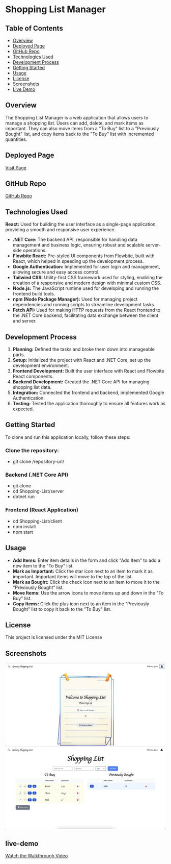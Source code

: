 # Shopping List Manager


## Table of Contents

- [Overview](#overview)
- [Deployed Page](#deployed-page)
- [GitHub Repo](#github-repo)
- [Technologies Used](#technologies-used)
- [Development Process](#development-process)
- [Getting Started](#getting-started)
- [Usage](#usage)
- [License](#license)
- [Screenshots](#screenshots)
- [Live Demo](#live-demo)

## Overview

The Shopping List Manager is a web application that allows users to manage a shopping list. Users can add, delete, and mark items as important. They can also move items from a "To Buy" list to a "Previously Bought" list, and copy items back to the "To Buy" list with incremented quantities.

## Deployed Page

[Visit Page](https://groceryshopping-list.netlify.app/)

## GitHub Repo

[GitHub Repo](https://github.com/Aysegulozen/Shopping-List)

## Technologies Used

**React:** Used for building the user interface as a single-page application, providing a smooth and responsive user experience.
- **.NET Core:** The backend API, responsible for handling data management and business logic, ensuring robust and scalable server-side operations.
- **Flowbite React:** Pre-styled UI components from Flowbite, built with React, which helped in speeding up the development process.
- **Google Authentication:** Implemented for user login and management, allowing secure and easy access control.
- **Tailwind CSS:** Utility-first CSS framework used for styling, enabling the creation of a responsive and modern design with minimal custom CSS.
- **Node.js:** The JavaScript runtime used for developing and running the frontend build tools.
- **npm (Node Package Manager):** Used for managing project dependencies and running scripts to streamline development tasks.
- **Fetch API:** Used for making HTTP requests from the React frontend to the .NET Core backend, facilitating data exchange between the client and server.

## Development Process

1. **Planning:** Defined the tasks and broke them down into manageable parts.
2. **Setup:** Initialized the project with React and .NET Core, set up the development environment.
3. **Frontend Development:** Built the user interface with React and Flowbite React components.
4. **Backend Development:** Created the .NET Core API for managing shopping list data.
5. **Integration:** Connected the frontend and backend, implemented Google Authentication.
6. **Testing:** Tested the application thoroughly to ensure all features work as expected.

## Getting Started

To clone and run this application locally, follow these steps:
### Clone the repository:
   - git clone /repository-url/
### Backend (.NET Core API)
   - git clone <repository-url>
   - cd Shopping-List/server
   - dotnet run
### Frontend (React Application)
   - cd Shopping-List/client
   - npm install
   - npm start

## Usage

- **Add Items:** Enter item details in the form and click "Add Item" to add a new item to the "To Buy" list.
- **Mark as Important:** Click the star icon next to an item to mark it as important. Important items will move to the top of the list.
- **Mark as Bought:** Click the check icon next to an item to move it to the "Previously Bought" list.
- **Move Items:** Use the arrow icons to move items up and down in the "To Buy" list.
- **Copy Items:** Click the plus icon next to an item in the "Previously Bought" list to copy it back to the "To Buy" list.

## License

This project is licensed under the MIT License 

## Screenshots

![SignUp](./client/src/assets/images/signup-Screenshot%20.png)
![Home](./client/src/assets/images/homepage-Screenshot%20.png)

## live-demo
[Watch the Walkthrough Video](https://drive.google.com/file/d/1Jm2PpsdUsENU3zNaTgdcfKPZ3s8d3HRH/view?usp=sharing)








